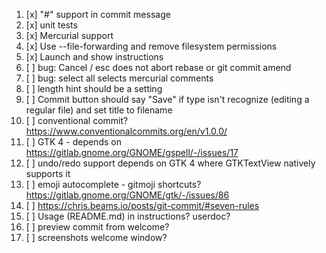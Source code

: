 1. [x] "#" support in commit message
2. [x] unit tests
3. [x] Mercurial support
4. [x] Use --file-forwarding and remove filesystem permissions
5. [x] Launch and show instructions
6. [ ] bug: Cancel / esc does not abort rebase or git commit amend
7. [ ] bug: select all selects mercurial comments
8. [ ] length hint should be a setting
9. [ ] Commit button should say "Save" if type isn't recognize (editing a regular file) and set title to filename
10. [ ] conventional commit? https://www.conventionalcommits.org/en/v1.0.0/
11. [ ] GTK 4 - depends on https://gitlab.gnome.org/GNOME/gspell/-/issues/17
12. [ ] undo/redo support depends on GTK 4 where GTKTextView natively supports it
13. [ ] emoji autocomplete - gitmoji shortcuts? https://gitlab.gnome.org/GNOME/gtk/-/issues/86
14. [ ] https://chris.beams.io/posts/git-commit/#seven-rules
15. [ ] Usage (README.md) in instructions? userdoc?
16. [ ] preview commit from welcome?
17. [ ] screenshots welcome window?
